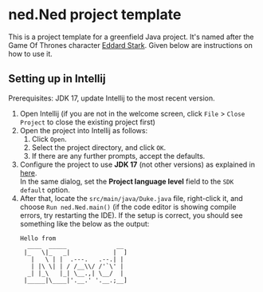 # ned.Ned project template

This is a project template for a greenfield Java project. It's named after the Game Of Thrones character [Eddard Stark](https://gameofthrones.fandom.com/wiki/Eddard_Stark). Given below are instructions on how to use it.

## Setting up in Intellij

Prerequisites: JDK 17, update Intellij to the most recent version.

1. Open Intellij (if you are not in the welcome screen, click `File` > `Close Project` to close the existing project first)
1. Open the project into Intellij as follows:
   1. Click `Open`.
   1. Select the project directory, and click `OK`.
   1. If there are any further prompts, accept the defaults.
1. Configure the project to use **JDK 17** (not other versions) as explained in [here](https://www.jetbrains.com/help/idea/sdk.html#set-up-jdk).<br>
   In the same dialog, set the **Project language level** field to the `SDK default` option.
3. After that, locate the `src/main/java/Duke.java` file, right-click it, and choose `Run ned.Ned.main()` (if the code editor is showing compile errors, try restarting the IDE). If the setup is correct, you should see something like the below as the output:
   ```
   Hello from
     ____  _____              __  
    |_   \|_   _|            |  ] 
      |   \ | |  .---.   .--.| |  
      | |\ \| | / /__\\/ /'`\' |  
     _| |_\   |_| \__.,| \__/  |  
    |_____|\____|'.__.' '.__.;__]
   ```

